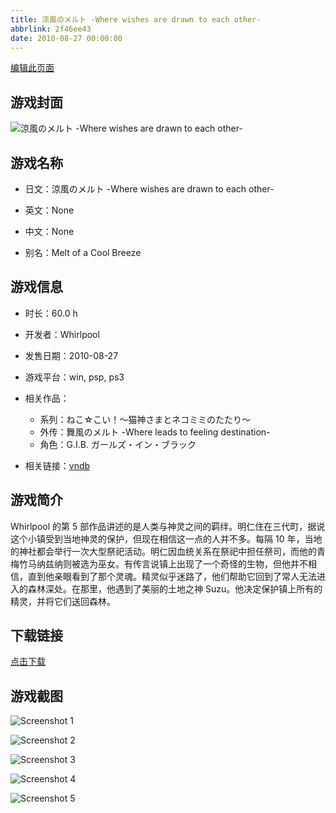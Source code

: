 ```yaml
---
title: 涼風のメルト -Where wishes are drawn to each other-
abbrlink: 2f46ee43
date: 2010-08-27 00:00:00
---
```

[编辑此页面](https://github.com/ACG-3/ADV3-source/blob/main/source/_posts/games/%E6%B6%BC%E9%A2%A8%E3%81%AE%E3%83%A1%E3%83%AB%E3%83%88%20-Where%20wishes%20are%20drawn%20to%20each%20other-.md)

## 游戏封面

![涼風のメルト -Where wishes are drawn to each other-](https%3A//pan.timero.xyz/onedrive/img_lib_001/%E6%B6%BC%E9%A2%A8%E3%81%AE%E3%83%A1%E3%83%AB%E3%83%88%20-Where%20wishes%20are%20drawn%20to%20each%20other-_cover.avif)


## 游戏名称

- 日文：涼風のメルト -Where wishes are drawn to each other-
- 英文：None
- 中文：None

- 别名：Melt of a Cool Breeze


## 游戏信息

- 时长：60.0 h
- 开发者：Whirlpool
- 发售日期：2010-08-27
- 游戏平台：win, psp, ps3
- 相关作品：
   - 系列：ねこ☆こい！～猫神さまとネコミミのたたり～
   - 外传：舞風のメルト -Where leads to feeling destination-
   - 角色：G.I.B. ガールズ・イン・ブラック

- 相关链接：[vndb](https://vndb.org/v3992)


## 游戏简介

Whirlpool 的第 5 部作品讲述的是人类与神灵之间的羁绊。明仁住在三代町，据说这个小镇受到当地神灵的保护，但现在相信这一点的人并不多。每隔 10 年，当地的神社都会举行一次大型祭祀活动。明仁因血统关系在祭祀中担任祭司，而他的青梅竹马纳兹纳则被选为巫女。有传言说镇上出现了一个奇怪的生物，但他并不相信，直到他亲眼看到了那个灵魂。精灵似乎迷路了，他们帮助它回到了常人无法进入的森林深处。在那里，他遇到了美丽的土地之神 Suzu。他决定保护镇上所有的精灵，并将它们送回森林。




## 下载链接

[点击下载](https://pan.timero.xyz/onedrive/adv_lib_001/%E6%B6%BC%E9%A2%A8%E3%81%AE%E3%83%A1%E3%83%AB%E3%83%88%20-Where%20wishes%20are%20drawn%20to%20each%20other-)


## 游戏截图


![Screenshot 1](https%3A//pan.timero.xyz/onedrive/img_lib_001/%E6%B6%BC%E9%A2%A8%E3%81%AE%E3%83%A1%E3%83%AB%E3%83%88%20-Where%20wishes%20are%20drawn%20to%20each%20other-_Screenshot_1.avif)

![Screenshot 2](https%3A//pan.timero.xyz/onedrive/img_lib_001/%E6%B6%BC%E9%A2%A8%E3%81%AE%E3%83%A1%E3%83%AB%E3%83%88%20-Where%20wishes%20are%20drawn%20to%20each%20other-_Screenshot_2.avif)

![Screenshot 3](https%3A//pan.timero.xyz/onedrive/img_lib_001/%E6%B6%BC%E9%A2%A8%E3%81%AE%E3%83%A1%E3%83%AB%E3%83%88%20-Where%20wishes%20are%20drawn%20to%20each%20other-_Screenshot_3.avif)

![Screenshot 4](https%3A//pan.timero.xyz/onedrive/img_lib_001/%E6%B6%BC%E9%A2%A8%E3%81%AE%E3%83%A1%E3%83%AB%E3%83%88%20-Where%20wishes%20are%20drawn%20to%20each%20other-_Screenshot_4.avif)

![Screenshot 5](https%3A//pan.timero.xyz/onedrive/img_lib_001/%E6%B6%BC%E9%A2%A8%E3%81%AE%E3%83%A1%E3%83%AB%E3%83%88%20-Where%20wishes%20are%20drawn%20to%20each%20other-_Screenshot_5.avif)


